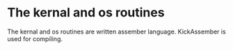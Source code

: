 # The kernal and os routines

The kernal and os routines are written assember language. KickAssember is used for compiling.